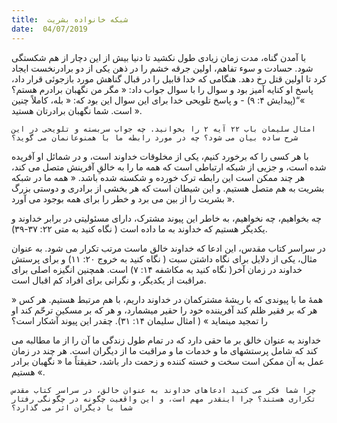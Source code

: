 ```yaml
---
title:  شبکه خانواده بشریت
date:  04/07/2019
---
```


با آمدن گناه، مدت زمان زیادی طول نکشید تا دنیا بیش از این دچار از هم شکستگی شود. حسادت و سوء تفاهم، اولین جرقه خشم را در ذهن یکی از دو برادرنخست ایجاد کرد تا اولین قتل رخ دهد. هنگامی که خدا قابیل را در قبال گناهش مورد بازجوئی قرار داد، پاسخ او کنایه آمیز بود و سوال را با سوال جواب داد: « مگر من نگهبان برادرم هستم؟ »“(پیدایش ۴: ۹) - و پاسخ تلویحی خدا برای این سوال این بود که: « بله، کاملاً چنین است. شما نگهبان برادرتان هستید ».

`امثال سلیمان باب ۲۲ آیه ۲ را بخوانید. چه جواب سربسته و تلویحی در این شرح ساده بیان می شود؟ چه در مورد رابطه ما با همنوعانمان می گوید؟`

با هر کسی را که برخورد کنیم، یکی از مخلوقات خداوند است، و در شمائل او آفریده شده است، و جزیی از شبکه ارتباطی است که همه ما را به خالقِ آفرینش متصل می کند، هر چند ممکن است این رابطه ترک خورده و شکسته شده باشد. « همه ما در شبکه بشریت به هم متصل هستیم. و این شیطان است که هر بخشی از برادری و دوستی بزرگ بشریت را از بین می برد و خطر را برای همه بوجود می آورد ».

چه بخواهیم، چه نخواهیم، به خاطر این پیوند مشترک، دارای مسئولیتی در برابر خداوند و یکدیگر هستیم که خداوند به ما داده است ( نگاه کنید به متی ۲۲: ۳۷-۳۹).

در سراسر کتاب مقدس، این ادعا که خداوند خالق ماست مرتب تکرار می شود. به عنوان مثال، یکی از دلایل برای نگاه داشتن سبت ( نگاه کنید به خروج ۲۰: ۱۱) و برای پرستش خداوند در زمان آخر( نگاه کنید به مکاشفه ۱۴: ۷) است. همچنین انگیزه اصلی برای مراقبت از یکدیگر، و نگرانی برای افراد کم اقبال است.

همهٔ ما با پیوندی که با ریشهٔ مشترکمان در خداوند داریم، با هم مرتبط هستیم. هر کس « هر که بر فقیر ظلم کند آفریننده خود را حقیر میشمارد، و هر که بر مسکین ترحّم کند او را تمجید مینماید » ( امثال سلیمان ۱۴: ۳۱). چقدر این پیوند آشکار است؟

خداوند به عنوان خالق بر ما حقی دارد که در تمام طول زندگی ما آن را از ما مطالبه می کند که شامل پرستشهای ما و خدمات ما و مراقبت ما از دیگران است. هر چند در زمان عمل به آن ممکن است سخت و خسته کننده و زحمت دار باشد، حقیقتاً ما « نگهبان برادر » هستیم.

`چرا شما فکر می کنید ادعاهای خداوند به عنوان خالق، در سراسر کتاب مقدس تکراری هستند؟ چرا اینقدر مهم است، و این واقعیت چگونه در چگونگی رفتار شما با دیگران اثر می گذارد؟`